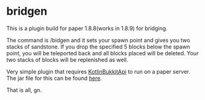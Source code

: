 # bridgen

This is a plugin build for paper 1.8.8(works in 1.8.9) for bridging.

The command is /bidgen and it sets your spawn point and gives you two stacks of sandstone. If you drop the specified 5 blocks below the spawn point, you will be teleported back and all blocks placed will be deleted. Your two stacks of blocks will be replenished as well.

Very simple plugin that requires [KotlinBukkitApi](https://github.com/DevSrSouza/KotlinBukkitAPI) to run on a paper server. The jar file for this can be found [here](http://jenkins.devsrsouza.com.br/job/KotlinBukkitAPI/).

That is all, gn.

